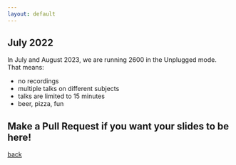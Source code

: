 ```yaml
---
layout: default
---
```


## July 2022

In July and August 2023, we are running 2600 in the Unplugged mode.  
That means:  
- no recordings  
- multiple talks on different subjects  
- talks are limited to 15 minutes  
- beer, pizza, fun

## Make a Pull Request if you want your slides to be here!

[back](/)